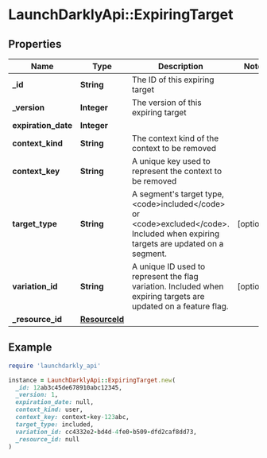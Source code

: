 # LaunchDarklyApi::ExpiringTarget

## Properties

| Name | Type | Description | Notes |
| ---- | ---- | ----------- | ----- |
| **_id** | **String** | The ID of this expiring target |  |
| **_version** | **Integer** | The version of this expiring target |  |
| **expiration_date** | **Integer** |  |  |
| **context_kind** | **String** | The context kind of the context to be removed |  |
| **context_key** | **String** | A unique key used to represent the context to be removed |  |
| **target_type** | **String** | A segment&#39;s target type, &lt;code&gt;included&lt;/code&gt; or &lt;code&gt;excluded&lt;/code&gt;. Included when expiring targets are updated on a segment. | [optional] |
| **variation_id** | **String** | A unique ID used to represent the flag variation. Included when expiring targets are updated on a feature flag. | [optional] |
| **_resource_id** | [**ResourceId**](ResourceId.md) |  |  |

## Example

```ruby
require 'launchdarkly_api'

instance = LaunchDarklyApi::ExpiringTarget.new(
  _id: 12ab3c45de678910abc12345,
  _version: 1,
  expiration_date: null,
  context_kind: user,
  context_key: context-key-123abc,
  target_type: included,
  variation_id: cc4332e2-bd4d-4fe0-b509-dfd2caf8dd73,
  _resource_id: null
)
```

